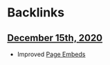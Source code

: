 
# Backlinks
## [December 15th, 2020](<December 15th, 2020.md>)
- Improved [Page Embeds](<Page Embeds.md>)

